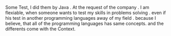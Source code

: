 Some Test, I did them by Java . At the request of the company .
I am flexiable, when someone wants to test my skills in problems solving . even if his test in another programming languages away of my field . because I believe, that all of the programming languages has same concepts. and the differents come with the Context.
